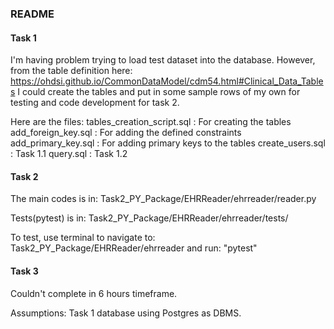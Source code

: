 ### README


#### Task 1
I'm having problem trying to load test dataset into the database. However, from the table definition here: https://ohdsi.github.io/CommonDataModel/cdm54.html#Clinical_Data_Tables
I could create the tables and put in some sample rows of my own for testing and code development for task 2.

Here are the files: 
tables_creation_script.sql : For creating the tables
add_foreign_key.sql : For adding the defined constraints
add_primary_key.sql : For adding primary keys to the tables
create_users.sql : Task 1.1
query.sql : Task 1.2


#### Task 2
The main codes is in: Task2_PY_Package/EHRReader/ehrreader/reader.py 

Tests(pytest) is in: Task2_PY_Package/EHRReader/ehrreader/tests/

To test, use terminal to navigate to: Task2_PY_Package/EHRReader/ehrreader
and run: "pytest"

#### Task 3
Couldn't complete in 6 hours timeframe.


Assumptions:
Task 1 database using Postgres as DBMS.